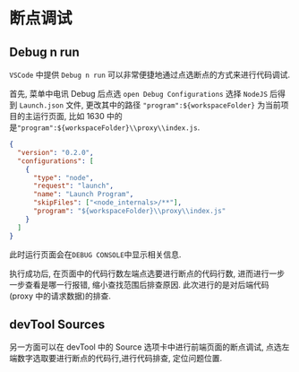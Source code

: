 # 断点调试

## Debug n run

`VSCode` 中提供 `Debug n run` 可以非常便捷地通过点选断点的方式来进行代码调试.

首先, 菜单中电讯 Debug 后点选 `open Debug Configurations` 选择 `NodeJS` 后得到 `Launch.json` 文件, 更改其中的路径 `"program":${workspaceFolder}` 为当前项目的主运行页面, 比如 1630 中的是`"program":${workspaceFolder}\\proxy\\index.js`.

```json
{
  "version": "0.2.0",
  "configurations": [
    {
      "type": "node",
      "request": "launch",
      "name": "Launch Program",
      "skipFiles": ["<node_internals>/**"],
      "program": "${workspaceFolder}\\proxy\\index.js"
    }
  ]
}
```

此时运行页面会在`DEBUG CONSOLE`中显示相关信息.

执行成功后, 在页面中的代码行数左端点选要进行断点的代码行数, 进而进行一步一步查看是哪一行报错, 缩小查找范围后排查原因. 此次进行的是对后端代码(proxy 中的请求数据)的排查.

## devTool Sources

另一方面可以在 devTool 中的 Source 选项卡中进行前端页面的断点调试, 点选左端数字选取要进行断点的代码行,进行代码排查, 定位问题位置.
